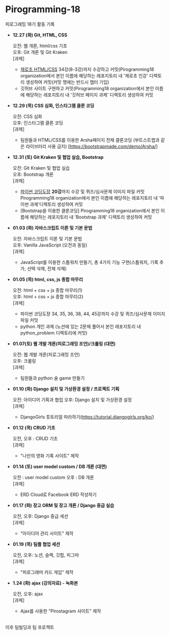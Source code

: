 # Pirogramming-18

피로그래밍 18기 활동 기록

- **12.27 (화) Git, HTML, CSS**

  오전: 웹 개론, html/css 기초</br>
  오후: Git 개론 및 Git Kraken</br>
  [과제]

  - [제로초 HTML/CSS](https://www.youtube.com/watch?v=ohpjJNal2lk&list=PLcqDmjxt30Rsb8Zpgbemt-NaCOjr2WIUj&index=2) 34강(8-3강)까지 수강하고 커밋(Pirogramming18 organization에서 본인 이름에 해당하는 레포지토리 내 '제로초 인강' 디렉토리 생성하여 커밋(커밋 명에는 반드시 챕터 기입)
  - 깃허브 사이트 구현하고 커밋(Pirogramming18 organization에서 본인 이름에 해당하는 레포지토리 내 '깃허브 페이지 과제' 디렉토리 생성하여 커밋

- **12.29 (목) CSS 심화, 인스타그램 클론 코딩**

  오전: CSS 심화</br>
  오후: 인스타그램 클론 코딩</br>
  [과제]

  - 팀원들과 HTML/CSS를 이용한 Arsha페이지 전체 클론코딩 (부트스트랩과 같은 라이브러리 사용 금지) [https://bootstrapmade.com/demo/Arsha/]

- **12.31 (토) Git Kraken 및 협업 실습, Bootstrap**

  오전: Git Kraken 및 협업 실습</br>
  오후: Bootstrap 개론</br>
  [과제]

  - [파이썬 코딩도장](https://dojang.io/course/view.php?id=7) **20강**까지 수강 및 퀴즈/심사문제 이미지 파일 커밋Pirogramming18 organization에서 본인 이름에 해당하는 레포지토리 내 ‘파이썬 과제’디렉토리 생성하여 커밋
  - [Bootstrap을 이용한 클론코딩]
    Pirogramming18 organization에서 본인 이름에 해당하는 레포지토리 내 'Bootstrap 과제' 디렉토리 생성하여 커밋

- **01.03 (화) 자바스크립트 이론 및 기본 문법**

  오전: 자바스크립트 이론 및 기본 문법</br>
  오후: Vanilla JavaScript (오전과 동일)
  </br>[과제]

  - JavaScript를 이용한 스톱워치 만들기, 총 4가지 기능 구현(스톱워치, 기록 추가, 선택 삭제, 전체 삭제)

- **01.05 (목) html, css, js 종합 마무리**

  오전: html + css + js 종합 마무리(1)</br>
  오후: html + css + js 종합 마무리(2)
  </br>[과제]

  - 파이썬 코딩도장 34, 35, 36, 38, 44, 45강까지 수강 및 퀴즈/심사문제 이미지 파일 커밋
  - python 개인 과제 (노션에 있는 2문제 풀어서 본인 레포지토리 내 python_problem 디렉토리에 커밋)

- **01.07(토) 웹 개발 개론(피로그래밍 조언)/크롤링 (대면)**

  오전: 웹 개발 개론(피로그래밍 조언)</br>
  오후: 크롤링
  </br>[과제]

  - 팀원들과 python 술 game 만들기
  
- **01.10 (화) Django 설치 및 가상환경 설정 / 프로젝트 기획**
    
  오전: 아이디어 기획과 협업
  오후: Django 설치 및 가상환경 설정
  </br>[과제]
  
  - DjangoGirls 튜토리얼 따라하기(https://tutorial.djangogirls.org/ko/)
  
- **01.12 (목) CRUD 기초**
    
  오전, 오후 : CRUD 기초
  </br>[과제]
  - "나만의 영화 기록 사이트" 제작
  
- **01.14 (토) user model custom / DB 개론 (대면)**
    
   오전 : user model custom
   오후 : DB 개론
   </br>[과제]
   - ERD Cloud로 Facebook ERD 작성하기
   
- **01.17 (화) 장고 ORM 및 장고 개론 / Django 중급 실습**
    
   오전, 오후: Django 중급 세션
   </br>[과제]
   - "아이디어 관리 사이트" 제작
    
- **01.19 (목)  팀플 협업 세션**
    
   오전, 오후: 노션, 슬랙, 깃헙, 피그마
   </br>[과제]
   - "피로그래머 카드 게임" 제작
   
- **1.24 (화) ajax (강의자료) - 녹화본**

   오전, 오후: ajax
   </br>[과제]
   - Ajax를 사용한 "Pirostagram 사이트" 제작
   
</br>이후 팀빌딩과 팀 프로젝트 
